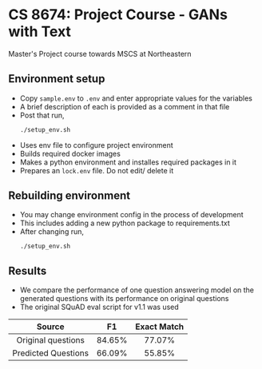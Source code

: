 # CS 8674: Project Course - GANs with Text
Master's Project course towards MSCS at Northeastern

## Environment setup
 - Copy `sample.env` to `.env` and enter appropriate values for the variables
 - A brief description of each is provided as a comment in that file
 - Post that run,
   ```bash
   ./setup_env.sh
   ```
 - Uses env file to configure project environment
 - Builds required docker images
 - Makes a python environment and installes required packages in it
 - Prepares an `lock.env` file. Do not edit/ delete it

## Rebuilding environment
 - You may change environment config in the process of development
 - This includes adding a new python package to requirements.txt
 - After changing run,
    ```
    ./setup_env.sh
    ```

## Results
 - We compare the performance of one question answering model on the generated questions with its performance on original questions
 - The original SQuAD eval script for v1.1 was used

|        Source       |   F1   | Exact Match |
|:-------------------:|:------:|:-----------:|
|  Original questions | 84.65% |    77.07%   |
| Predicted Questions | 66.09% |    55.85%   |
